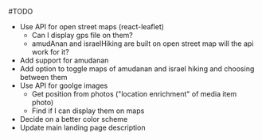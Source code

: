 #TODO
- Use API for open street maps (react-leaflet)
    - Can I display gps file on them?
    - amudAnan and israelHiking are built on open street map will the api work for it? 
- Add support for amudanan
- Add option to toggle maps of amudanan and israel hiking and choosing between them
- Use API for goolge images
    - Get position from photos ("location enrichment" of media item photo)
    - Find if I can display them on maps
- Decide on a better color scheme
- Update main landing page description